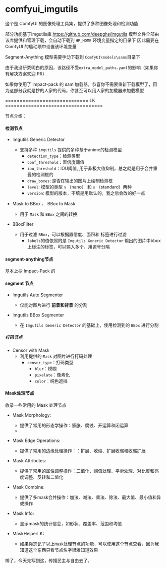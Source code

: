 # comfyui_imgutils

这个是 ComfyUI 的图像处理工具集，提供了多种图像处理和检测功能

部分功能基于imgutils库
https://github.com/deepghs/imgutils
模型文件全部由该库提供和管理下载，会自动下载到 
`HF_HOME` 环境变量指定的目录下
因此需要在 ComfyUI 的启动项中设置该环境变量


Segment-Anything 模型需要手动下载到
`ComfyUI\models\sams`目录下

由于我没研究明白的原因，该路径不受`extra_model_paths.yaml`的影响（如果你有解决方案欢迎 PR）

如果你使用了 impact-pack 的 sam 加载器，恭喜你不需要重新下载模型了，因为这部分我就是抄的人家的代码，你甚至可以用人家的加载器来加载模型

============================= LK ==================================


节点介绍：

#### 检测节点
- Imgutils Generic Detector
    - 支持多种 `imgutils` 提供的多种基于anime的检测模型
        - `detection_type`：检测类型     
        - `conf_threshold`：置信度阈值
        - `iou_threshold`：IOU阈值, 用于非极大值抑制，总之就是用于合并重叠的检测框的
        - `draw_boxes`: 是否在输出的图片上绘制检测框
        - `level`: 模型的类型 `n` （nano） 和 `s` （standard）两种
        - `version`: 模型的版本，不填是用默认的，我之后会改的好一点

- Mask to BBox 、 BBox to Mask
    - 用于 `Mask` 和 `BBox` 之间的转换
- BBoxFilter
    - 用于过滤 `BBox`，可以根据置信度、面积和 标签进行过滤
        - `labels`的值依照的是 `Imgutils Generic Detector` 输出的图片中bbox上标注的标签，可以输入多个，用逗号分隔

#### segment-anything节点
基本上抄 Impact-Pack 的

#### segment 节点
- Imgutils Auto Segmenter
    - 仅能对图片进行 **前景和背景** 的分割

- Imgutils BBox Segmenter
    - 在 `Imgutils Generic Detector` 的基础上，使用检测到的 `BBox` 进行分割

##### 打码节点
- Censor with Mask
    - 利用提供的 `Mask` 对图片进行打码处理
        - `censor_type`：打码类型
            - `blur`：模糊
            - `pixelate`：像素化
            - `color`：纯色遮挡
 
#### Mask处理节点
收录一些常用的 Mask 处理节点
- Mask Morphology:
    - 提供了常用的形态学操作：膨胀、腐蚀、开运算和闭运算
    - 
- Mask Edge Operations:
    - 提供了常用的边缘处理操作：：扩展、收缩、扩展收缩和收缩扩展

- Mask Attributes:
    - 提供了常用的属性调整操作：二值化、阈值处理、平滑处理、对比度和亮度调整、反转和二值化
- Mask Combine:
    - 提供了多mask合并操作：加法、减法、乘法、除法、最大值、最小值和异或操作
- Mask Info:
    - 显示mask的统计信息，如形状、覆盖率、范围和均值
- MaskHelperLK:
    - 如果你忘记了以上`Mask`处理节点的功能，可以使用这个节点查看，因为我知道这个东西只看节点名字很难知道效果


懒了，今天先写到这，传播民主与自由去了。

